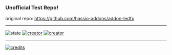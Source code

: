 ### Unofficial Test Repo!

original repo: https://github.com/hassio-addons/addon-ledfx

---
![state](https://img.shields.io/badge/STATE-beta-blue.svg?logo=github&logoColor=white) [![creator](https://img.shields.io/badge/CREATOR-Yeon-blue.svg?logo=github&logoColor=white)](https://github.com/YeonV) [![creator](https://img.shields.io/badge/A.K.A-Blade-darkred.svg?logo=github&logoColor=white)](https://github.com/YeonV)

---

[![credits](https://img.shields.io/badge/CREDITS-SpiroC-blue.svg?logo=github&logoColor=white)](https://github.com/spiro-c)
